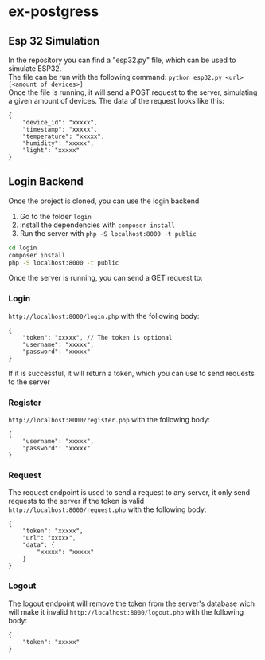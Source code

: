 # ex-postgress

## Esp 32 Simulation
In the repository you can find a "esp32.py" file, which can be used to simulate ESP32.\
The file can be run with the following command: ``python esp32.py <url> [<amount of devices>]``\
Once the file is running, it will send a POST request to the server, simulating a given amount of devices.
The data of the request looks like this:
```jsonc
{
	"device_id": "xxxxx",
	"timestamp": "xxxxx",
	"temperature": "xxxxx",
	"humidity": "xxxxx",
	"light": "xxxxx"
}
```

## Login Backend
Once the project is cloned, you can use the login backend
1. Go to the folder `login`
2. install the dependencies with `composer install`
3. Run the server with `php -S localhost:8000 -t public`
```bash
cd login
composer install
php -S localhost:8000 -t public
```
Once the server is running, you can send a GET request to:
### Login
`http://localhost:8000/login.php` with the following body:
```jsonc
{
	"token": "xxxxx", // The token is optional
	"username": "xxxxx",
	"password": "xxxxx"
}
```
If it is successful, it will return a token, which you can use to send requests to the server
### Register
`http://localhost:8000/register.php` with the following body:
```jsonc
{
	"username": "xxxxx",
	"password": "xxxxx"
}
```
### Request
The request endpoint is used to send a request to any server, it only send requests to the server if the token is valid
`http://localhost:8000/request.php` with the following body:
```jsonc
{
	"token": "xxxxx",
	"url": "xxxxx",
	"data": {
		"xxxxx": "xxxxx"
	}
}
```
### Logout
The logout endpoint will remove the token from the server's database wich will make it invalid
`http://localhost:8000/logout.php` with the following body:
```jsonc
{
	"token": "xxxxx"
}
```
